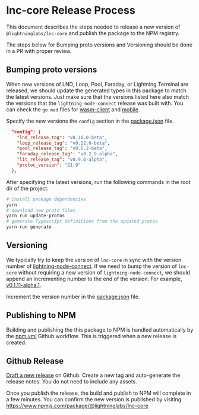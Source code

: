# lnc-core Release Process

This document describes the steps needed to release a new version of
`@lightninglabs/lnc-core` and publish the package to the NPM registry.

The steps below for Bumping proto versions and Versioning should be done in
a PR with proper review.

## Bumping proto versions

When new versions of LND, Loop, Pool, Faraday, or Lightning Terminal are
released, we should update the generated types in this package to match the
latest versions. Just make sure that the versions listed here also match the
versions that the `lightning-node-connect` release was built with. You can check
the `go.mod` files for
[wasm-client](https://github.com/lightninglabs/lightning-node-connect/blob/master/cmd/wasm-client/go.mod)
and
[mobile](https://github.com/lightninglabs/lightning-node-connect/blob/master/mobile/go.mod).

Specify the new versions the `config` section in the
[package.json](https://github.com/lightninglabs/lnc-core/blob/9d31f49dd9cacab1e7cb1d5664074fd554f42897/package.json#L7)
file.

```json
  "config": {
    "lnd_release_tag": "v0.16.0-beta",
    "loop_release_tag": "v0.22.0-beta",
    "pool_release_tag": "v0.6.2-beta",
    "faraday_release_tag": "v0.2.9-alpha",
    "lit_release_tag": "v0.9.0-alpha",
    "protoc_version": "21.9"
  },
```

After specifying the latest versions, run the following commands in the root
dir of the project.

```sh
# install package dependencies
yarn
# download new proto files
yarn run update-protos
# generate Typescript definitions from the updated protos
yarn run generate
```

## Versioning

We typically try to keep the version of `lnc-core` in sync with the version
number of [lightning-node-connect](https://github.com/lightninglabs/lightning-node-connect).
If we need to bump the version of `lnc-core` without requiring a new version of
`lightning-node-connect`, we should append an incrementing number to the end of
the version. For example,
[v0.1.11-alpha.1](https://github.com/lightninglabs/lnc-web/releases/tag/v0.1.11-alpha.1).

Increment the version number in the
[package.json](https://github.com/lightninglabs/lnc-core/blob/9d31f49dd9cacab1e7cb1d5664074fd554f42897/package.json#L3)
file.

## Publishing to NPM

Building and publishing the this package to NPM is handled automatically by
the [npm.yml](https://github.com/lightninglabs/lnc-core/blob/e136a4ee9295279acb0ae309327e19e6a59b39aa/.github/workflows/npm.yml#L1)
Github workflow. This is triggered when a new release is created.

## Github Release

[Draft a new release](https://github.com/lightninglabs/lnc-core/releases/new)
on Github. Create a new tag and auto-generate the release notes. You do not
need to include any assets.

Once you publish the release, the build and publish to NPM will complete in
a few minutes. You can confirm the new version is published by visiting
https://www.npmjs.com/package/@lightninglabs/lnc-core
